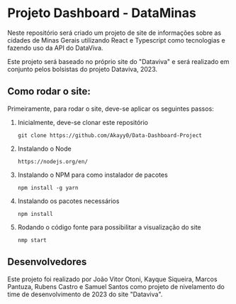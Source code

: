# Projeto Dashboard - DataMinas

Neste repositório será criado um projeto de site de informações sobre as cidades de Minas Gerais utilizando React e Typescript como tecnologias e fazendo uso da API do DataViva. 

Este projeto será baseado no próprio site do "Dataviva" e será realizado em conjunto pelos bolsistas do projeto Dataviva, 2023.

## Como rodar o site:

Primeiramente, para rodar o site, deve-se aplicar os seguintes passos:

1.  Inicialmente, deve-se clonar este repositório

    <pre><code>git clone https://github.com/Akayy0/Data-Dashboard-Project</code></pre>
2.  Instalando o Node

    <pre><code>https://nodejs.org/en/</code></pre>
3.  Instalando o NPM para como instalador de pacotes

    <pre><code>npm install -g yarn</code></pre>
4.  Instalando os pacotes necessários

    <pre><code>npm install</code></pre>
5.  Rodando o código fonte para possibilitar a visualização do site

    <pre><code>nmp start</code></pre>

## Desenvolvedores

Este projeto foi realizado por João Vitor Otoni, Kayque Siqueira, Marcos Pantuza, Rubens Castro e Samuel Santos como projeto de
nivelamento do time de desenvolvimento de 2023 do site "Dataviva".
